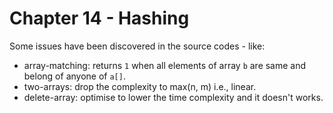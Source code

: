 # Chapter 14 - Hashing

Some issues have been discovered in the source codes - like:

* array-matching: returns `1` when all elements of array `b` are same and belong of anyone of `a[]`.
* two-arrays: drop the complexity to max(n, m) i.e., linear.
* delete-array: optimise to lower the time complexity and it doesn't works.